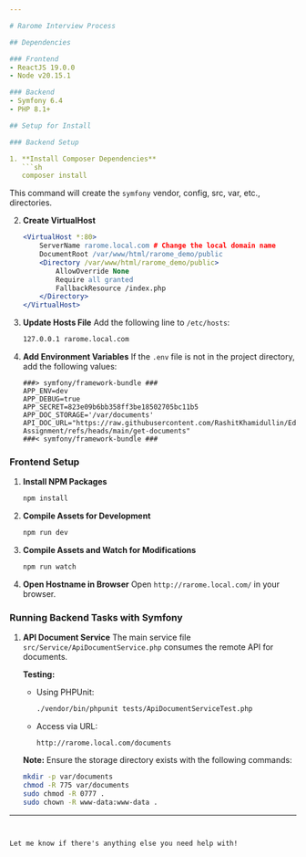 ```yaml
---

# Rarome Interview Process

## Dependencies

### Frontend
- ReactJS 19.0.0
- Node v20.15.1

### Backend
- Symfony 6.4
- PHP 8.1+

## Setup for Install

### Backend Setup

1. **Install Composer Dependencies**
   ```sh
   composer install
   ```
   This command will create the `symfony` vendor, config, src, var, etc., directories.

2. **Create VirtualHost**
   ```apache
   <VirtualHost *:80>
       ServerName rarome.local.com # Change the local domain name
       DocumentRoot /var/www/html/rarome_demo/public
       <Directory /var/www/html/rarome_demo/public>
           AllowOverride None
           Require all granted
           FallbackResource /index.php
       </Directory>
   </VirtualHost>
   ```

3. **Update Hosts File**
   Add the following line to `/etc/hosts`:
   ```sh
   127.0.0.1 rarome.local.com
   ```

4. **Add Environment Variables**
   If the `.env` file is not in the project directory, add the following values:
   ```env
   ###> symfony/framework-bundle ###
   APP_ENV=dev
   APP_DEBUG=true
   APP_SECRET=823e09b6bb358ff3be18502705bc11b5
   APP_DOC_STORAGE='/var/documents'
   API_DOC_URL="https://raw.githubusercontent.com/RashitKhamidullin/Educhain-Assignment/refs/heads/main/get-documents"
   ###< symfony/framework-bundle ###
   ```

### Frontend Setup

1. **Install NPM Packages**
   ```sh
   npm install
   ```

2. **Compile Assets for Development**
   ```sh
   npm run dev
   ```

3. **Compile Assets and Watch for Modifications**
   ```sh
   npm run watch
   ```

4. **Open Hostname in Browser**
   Open `http://rarome.local.com/` in your browser.

### Running Backend Tasks with Symfony

1. **API Document Service**
   The main service file `src/Service/ApiDocumentService.php` consumes the remote API for documents.

   **Testing:**
   - Using PHPUnit:
     ```sh
     ./vendor/bin/phpunit tests/ApiDocumentServiceTest.php
     ```
   - Access via URL:
     ```url
     http://rarome.local.com/documents
     ```

   **Note:**
   Ensure the storage directory exists with the following commands:
   ```sh
   mkdir -p var/documents
   chmod -R 775 var/documents
   sudo chmod -R 0777 .
   sudo chown -R www-data:www-data .
   ```

---
```


Let me know if there's anything else you need help with!